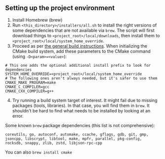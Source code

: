 ## Setting up the project environment

1. Install Homebrew (brew)
2. Run `<this_directory>/installers/all.sh` to install the right versions of some dependencies that are not available via `brew`. The script will first download things to `<project_root>/local/downloads`, then install them to `<project_root>/local/system_home_override`.
3. Proceed as per [the general build instructions](../doc/building.md). When initializing the CMake build system, add these parameters to the CMake command (using `-D<param>=<value>`):
```
# This one adds the optional additional install prefix to look for dependencies
SYSTEM_HOME_OVERRIDE=<project_root>/local/system_home_override
# The following ones aren't always needed, but it's safer to use them 
CMAKE_MAKE_PROGRAM=make
CMAKE_C_COMPILER=gcc
CMAKE_CXX_COMPILER=g++
```
4. Try running a build system target of interest. It might fail due to missing packages (tools, libraries). In that case, you will find them in `brew`. It shouldn't be hard to find what needs to be installed by looking at an error.

Some known `brew` package dependencies (this list is not comprehensive):
```
coreutils, go, autoconf, automake, ccache, gflags, gdb, git, gmp, 
jsoncpp, libscrypt, libtool, make, mpfr, parallel, pkg-config,
rocksdb, snappy, zlib, zstd, libjson-rpc-cpp
```
You can also `brew install cmake`
